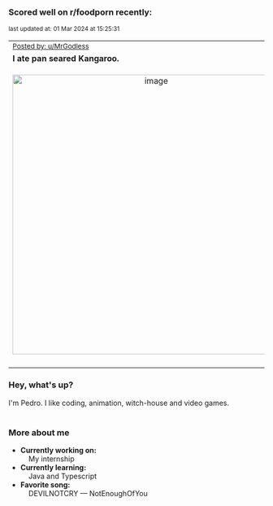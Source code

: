 ### Scored well on r/foodporn recently:

<p align="left"><sub>last updated at: 01 Mar 2024 at 15:25:31</sub></p>

|   |
| --- |
| <sub>[Posted by: u/MrGodless][source]</sub> |
| **I ate pan seared Kangaroo.** | 
|<p align="center"> <img alt="image" src="https://i.redd.it/0jjaar7j5jlc1.jpeg" width="550" /> </p>|
|   |

### Hey, what's up?

I'm Pedro. I like coding, animation, witch-house and video games.<br><br>

### More about me
- **Currently working on:**  
&nbsp;&nbsp;&nbsp;&nbsp;My internship
- **Currently learning:**  
&nbsp;&nbsp;&nbsp;&nbsp;Java and Typescript
- **Favorite song:**  
&nbsp;&nbsp;&nbsp;&nbsp;DEVILNOTCRY — NotEnoughOfYou<br><br>

  



  
  
  
[linkedin]: https://linkedin.com/in/pedro-h-r-gomes-8a487b14a/
[gmail]: mailto:pilique11@gmail.com
[source]: https://reddit.com/r/FoodPorn/comments/1b30v6u/i_ate_pan_seared_kangaroo/
[redditAPI]: https://www.reddit.com/dev/api/